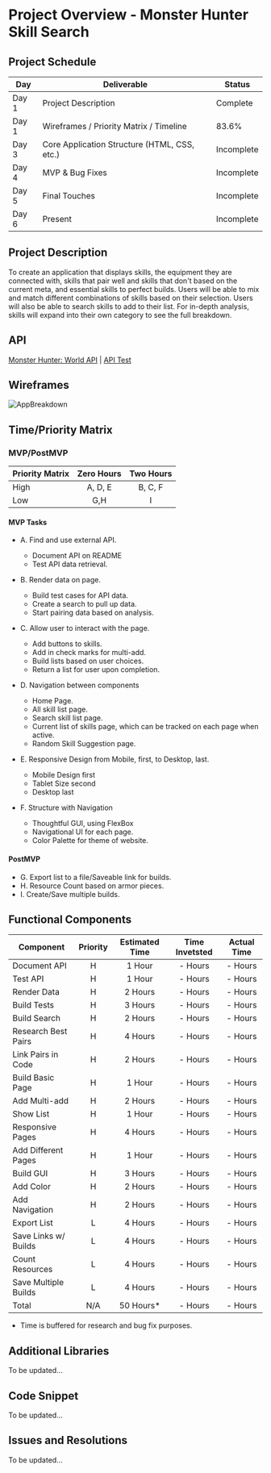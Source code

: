 # Project Overview - Monster Hunter Skill Search

## Project Schedule

|  Day | Deliverable | Status
|---|---| ---|
|Day 1| Project Description | Complete
|Day 1| Wireframes / Priority Matrix / Timeline | 83.6%
|Day 3| Core Application Structure (HTML, CSS, etc.) | Incomplete
|Day 4| MVP & Bug Fixes | Incomplete
|Day 5| Final Touches | Incomplete
|Day 6| Present | Incomplete


## Project Description

To create an application that displays skills, the equipment they are connected with, skills that pair well and skills that don't based on the current meta, and essential skills to perfect builds. Users will be able to mix and match different combinations of skills based on their selection. Users will also be able to search skills to add to their list. For in-depth analysis, skills will expand into their own category to see the full breakdown.

## API

[Monster Hunter: World API](https://docs.mhw-db.com/) | [API Test](https://codesandbox.io/s/mhw-skill-api-test-0bbml)

## Wireframes
![AppBreakdown](https://res.cloudinary.com/aetherfall/image/upload/v1585280925/MH_W-Skill-List_hckzyn.png)

## Time/Priority Matrix 

### MVP/PostMVP

| Priority Matrix | Zero Hours | Two Hours |
| --- | :---: |  :---: |
| High | A, D, E | B, C, F | 
| Low | G,H | I | 

#### MVP Tasks

- A. Find and use external API.
  - Document API on README
  - Test API data retrieval.
  
- B. Render data on page.
  - Build test cases for API data.
  - Create a search to pull up data.
  - Start pairing data based on analysis.
  
- C. Allow user to interact with the page.
  - Add buttons to skills.
  - Add in check marks for multi-add.
  - Build lists based on user choices.
  - Return a list for user upon completion.
  
- D. Navigation between components
  - Home Page.
  - All skill list page.
  - Search skill list page.
  - Current list of skills page, which can be tracked on each page when active.
  - Random Skill Suggestion page.
 
- E. Responsive Design from Mobile, first, to Desktop, last.
  - Mobile Design first
  - Tablet Size second
  - Desktop last

- F. Structure with Navigation
  - Thoughtful GUI, using FlexBox
  - Navigational UI for each page.
  - Color Palette for theme of website.

#### PostMVP 

- G. Export list to a file/Saveable link for builds.
- H. Resource Count based on armor pieces.
- I. Create/Save multiple builds.

## Functional Components

| Component | Priority | Estimated Time | Time Invetsted | Actual Time |
| --- | :---: |  :---: | :---: | :---: |
| Document API | H | 1 Hour | - Hours | - Hours |
| Test API | H | 1 Hour | - Hours | - Hours |
| Render Data | H | 2 Hours | - Hours | - Hours |
| Build Tests | H | 3 Hours | - Hours | - Hours |
| Build Search | H | 2 Hours | - Hours | - Hours |
| Research Best Pairs | H | 4 Hours | - Hours | - Hours |
| Link Pairs in Code | H | 2 Hours | - Hours | - Hours |
| Build Basic Page | H | 1 Hour | - Hours | - Hours |
| Add Multi-add | H | 2 Hours | - Hours | - Hours |
| Show List | H | 1 Hour | - Hours | - Hours |
| Responsive Pages | H | 4 Hours | - Hours | - Hours |
| Add Different Pages | H | 1 Hour | - Hours | - Hours |
| Build GUI | H | 3 Hours | - Hours | - Hours |
| Add Color | H | 2 Hours | - Hours | - Hours |
| Add Navigation | H | 2 Hours | - Hours | - Hours |
| Export List | L |  4 Hours | - Hours | - Hours |
| Save Links w/ Builds | L |  4 Hours | - Hours | - Hours |
| Count Resources | L |  4 Hours | - Hours | - Hours |
| Save Multiple Builds | L |  4 Hours | - Hours | - Hours |
| Total | N/A | 50 Hours* | - Hours | - Hours |

* Time is buffered for research and bug fix purposes.

## Additional Libraries

To be updated...

## Code Snippet

To be updated...

## Issues and Resolutions

To be updated...
